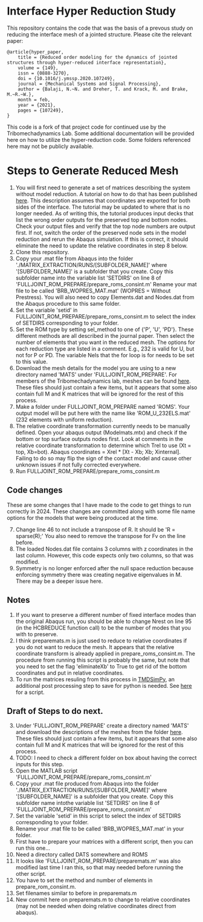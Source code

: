 # Interface Hyper Reduction Study

This repository contains the code that was the basis of a prevous study on reducing the interface mesh of a jointed structure. Please cite the relevant paper: 
```
@article{hyper_paper,
	title = {Reduced order modeling for the dynamics of jointed structures through hyper-reduced interface representation},
	volume = {149},
	issn = {0888-3270},
	doi = {10.1016/j.ymssp.2020.107249},
	journal = {Mechanical Systems and Signal Processing},
	author = {Balaji, N.~N. and Dreher, T. and Krack, M. and Brake, M.~R.~W.},
	month = feb,
	year = {2021},
	pages = {107249},
}
```

This code is a fork of that project code for continued use by the Tribomechadynamics Lab. 
Some additional documentation will be provided here on how to utilize the hyper-reduction code. 
Some folders referenced here may not be publicly available. 


# Steps to Generate Reduced Mesh

1. You will first need to generate a set of matrices describing the system without model reduction. A tutorial on how to do that has been published [here](https://nidish96.github.io/Abaqus4Joints/). This description assumes that coordinates are exported for both sides of the interface. The tutorial may be updated to where that is no longer needed. 
   As of writing this, the tutorial produces input decks that list the wrong order outputs for the preserved top and bottom nodes. 
   Check your output files and verify that the top node numbers are output first. 
   If not, switch the order of the preserved node sets in the model reduction and rerun the Abaqus simulation.
   If this is correct, it should eliminate the need to update the relative coordinates in step 8 below.
2. Clone this repository. 
3. Copy your .mat file from Abaqus into the folder './MATRIX_EXTRACTION/RUNS/[SUBFOLDER_NAME]' where '[SUBFOLDER_NAME]' is a subfolder that you create. Copy this subfolder name into the variable list 'SETDIRS' on line 8 of 'FULLJOINT_ROM_PREPARE/prepare_roms_consint.m' Rename your mat file to be called 'BRB_WOPRES_MAT.mat' (WOPRES = Without Prestress). You will also need to copy Elements.dat and Nodes.dat from the Abaqus procedure to this same folder. 
4. Set the variable 'setid' in FULLJOINT_ROM_PREPARE/prepare_roms_consint.m to select the index of SETDIRS corresponding to your folder. 
5. Set the ROM type by setting sel_method to one of {'P', 'U', 'PD'}. These different methods are all described in the journal paper. Then select the number of elements that you want in the reduced mesh. The options for each reduction type are listed in a comment. E.g., 232 is valid for U, but not for P or PD. The variable Nels that the for loop is for needs to be set to this value. 
6. Download the mesh details for the model you are using to a new directory named 'MATS' under 'FULLJOINT_ROM_PREPARE'. For members of the Tribomechadynamics lab, meshes can be found [here](https://rice.app.box.com/folder/245530630890). These files should just contain a few items, but it appears that some also contain full M and K matrices that will be ignored for the rest of this process. 
7. Make a folder under FULLJOINT_ROM_PREPARE named 'ROMS'. Your output model will be put here with the name like 'ROM_U_232ELS.mat' (232 elements with uniform reduction). 
8. The relative coordinate transformation currently needs to be manually defined. Open your abaqus output (Modelmats.mtx) and check if the bottom or top surface outputs nodes first. Look at comments in the relative coordinate transformation to determine which Trel to use (Xt = top, Xb=bot). Abaqus coordinates = Xrel * [Xt - Xb; Xb; Xinternal]. Failing to do so may flip the sign of the contact model and cause other unknown issues if not fully corrected everywhere.
8. Run FULLJOINT_ROM_PREPARE/prepare_roms_consint.m


## Code changes

These are some changes that I have made to the code to get things to run correctly in 2024. These changes are committed along with some file name options for the models that were being produced at the time. 

7. Change line 46 to not include a transpose of R. It should be 'R = sparse(R);' You also need to remove the transpose for Fv on the line before. 
8. The loaded Nodes.dat file contains 3 columns with z coordinates in the last column. However, this code expects only two columns, so that was modified.  
9. Symmetry is no longer enforced after the null space reduction because enforcing symmetry there was creating negative eigenvalues in M. There may be a deeper issue here. 


## Notes

1. If you want to preserve a different number of fixed interface modes than the original Abaqus run, you should be able to change Nrest on line 95 (in the HCBREDUCE function call) to be the number of modes that you with to preserve.
1. I think preparemats.m is just used to reduce to relative coordinates if you do not want to reduce the mesh. It appears that the relative coordinate transform is already applied in prepare_roms_consint.m. The procedure from running this script is probably the same, but note that you need to set the flag 'eliminateXb' to True to get rid of the bottom coordinates and put in relative coordinates. 
3. To run the matrices resuling from this process in [TMDSimPy](https://github.com/tmd-lab/tmdsimpy), an additional post processing step to save for python is needed. See [here](https://github.com/tmd-lab/microslip-rough-contact/blob/main/EPMC_SIMS/save_matrices_for_py.m) for a script.


## Draft of Steps to do next.


3. Under 'FULLJOINT_ROM_PREPARE' create a directory named 'MATS' and download the descriptions of the meshes from the folder [here](https://rice.app.box.com/folder/245530630890). These files should just contain a few items, but it appears that some also contain full M and K matrices that will be ignored for the rest of this process. 
4. TODO: I need to check a different folder on box about having the correct inputs for this step.
4. Open the MATLAB script 'FULLJOINT_ROM_PREPARE/prepare_roms_consint.m'
5. Copy your .mat file produced from Abaqus into the folder './MATRIX_EXTRACTION/RUNS/[SUBFOLDER_NAME]' where '[SUBFOLDER_NAME]' is a subfolder that you create. Copy this subfolder name intothe variable list 'SETDIRS' on line 8 of 'FULLJOINT_ROM_PREPARE/prepare_roms_consint.m'
6. Set the variable 'setid' in this script to select the index of SETDIRS corresponding to your folder.
7. Rename your .mat file to be called 'BRB_WOPRES_MAT.mat' in your folder. 
8. First have to prepare your matrices with a different script, then you can run this one...
9. Need a directory called DATS somewhere and ROMS
10. It looks like 'FULLJOINT_ROM_PREPARE/preparemats.m' was also modified last time I ran this, so that may needed before running the other script.
11. You have to set the method and number of elements in prepare_rom_consint.m. 
12. Set filenames similar to before in preparemats.m
13. New commit here on preparemats.m to change to relative coordinates (may not be needed when doing relative coordinates direct from abaqus). 
